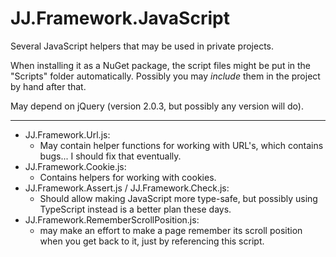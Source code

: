 ﻿JJ.Framework.JavaScript
=======================

Several JavaScript helpers that may be used in private projects.

When installing it as a NuGet package, the script files might be put in the "Scripts" folder automatically. Possibly you may *include* them in the project by hand after that.

May depend on jQuery (version 2.0.3, but possibly any version will do).

-----

- JJ.Framework.Url.js:
    - May contain helper functions for working with URL's, which contains bugs... I should fix that eventually. 
- JJ.Framework.Cookie.js:
    - Contains helpers for working with cookies.
- JJ.Framework.Assert.js / JJ.Framework.Check.js:
    - Should allow making JavaScript more type-safe, but possibly using TypeScript instead is a better plan these days. 
- JJ.Framework.RememberScrollPosition.js:
    - may make an effort to make a page remember its scroll position when you get back to it, just by referencing this script.